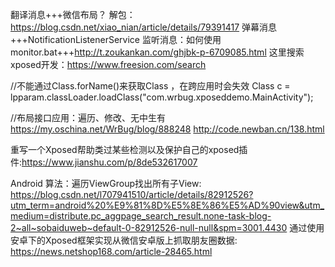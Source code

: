 翻译消息+++微信布局？
解包：https://blog.csdn.net/xiao_nian/article/details/79391417
弹幕消息+++NotificationListenerService
监听消息：如何使用monitor.bat+++http://t.zoukankan.com/ghjbk-p-6709085.html
这里搜索xposed开发：https://www.freesion.com/search


//不能通过Class.forName()来获取Class ，在跨应用时会失效
Class c = lpparam.classLoader.loadClass("com.wrbug.xposeddemo.MainActivity");

//布局接口应用：遍历、修改、无中生有
https://my.oschina.net/WrBug/blog/888248
http://code.newban.cn/138.html


重写一个Xposed帮助类过某些检测以及保护自己的xposed插件:https://www.jianshu.com/p/8de532617007

Android 算法：遍历ViewGroup找出所有子View: https://blog.csdn.net/l707941510/article/details/82912526?utm_term=android%20%E9%81%8D%E5%8E%86%E5%AD%90view&utm_medium=distribute.pc_aggpage_search_result.none-task-blog-2~all~sobaiduweb~default-0-82912526-null-null&spm=3001.4430
通过使用安卓下的Xposed框架实现从微信安卓版上抓取朋友圈数据: https://news.netshop168.com/article-28465.html